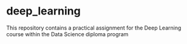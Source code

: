 # deep_learning
This repository contains a practical assignment for the Deep Learning course within the Data Science diploma program
